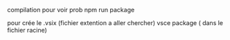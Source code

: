 compilation pour voir prob
npm run package

pour crée le .vsix (fichier extention a aller chercher)
vsce package ( dans le fichier racine)